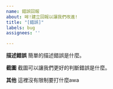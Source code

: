 ```yaml
---
name: 錯誤回報
about: 哞!建立回報以讓我們改進!
title: "[錯誤]"
labels: bug
assignees: ''

---
```


**描述錯誤**
簡單的描述錯誤是什麼。

**截圖**
截圖可以讓我們更好的判斷錯誤是什麼。

**其他**
這裡沒有限制要打什麼awa
